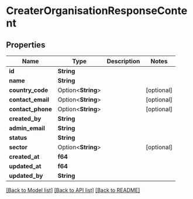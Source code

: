 # CreaterOrganisationResponseContent

## Properties

Name | Type | Description | Notes
------------ | ------------- | ------------- | -------------
**id** | **String** |  | 
**name** | **String** |  | 
**country_code** | Option<**String**> |  | [optional]
**contact_email** | Option<**String**> |  | [optional]
**contact_phone** | Option<**String**> |  | [optional]
**created_by** | **String** |  | 
**admin_email** | **String** |  | 
**status** | **String** |  | 
**sector** | Option<**String**> |  | [optional]
**created_at** | **f64** |  | 
**updated_at** | **f64** |  | 
**updated_by** | **String** |  | 

[[Back to Model list]](../README.md#documentation-for-models) [[Back to API list]](../README.md#documentation-for-api-endpoints) [[Back to README]](../README.md)


